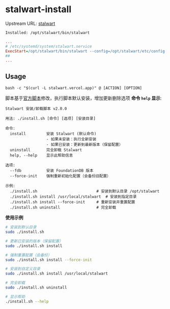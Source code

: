 # stalwart-install


Upstream URL: 
[stalwart](https://stalw.art/docs/install/get-started) 

```
Installed: /opt/stalwart/bin/stalwart
```
```ini
...
# /etc/systemd/system/stalwart.service
ExecStart=/opt/stalwart/bin/stalwart --config=/opt/stalwart/etc/config.toml
##
...
```

## Usage

```
bash -c "$(curl -L stalwart.vercel.app)" @ [ACTION] [OPTION]
```

脚本基于[官方脚本](https://stalw.art/docs/install/platform/linux/#:~:text=https%3A//get.stalw.art/install.sh)修改，执行脚本默认安装，增加更新删除选项
**命令 `help` 显示**: 
```
Stalwart 安装/卸载脚本 v2.0.0

用法: ./install.sh [命令] [选项] [安装目录]

命令:
  install         安装 Stalwart (默认命令)
                  - 如果未安装：执行全新安装
                  - 如果已安装：更新到最新版本（保留配置）
  uninstall       完全卸载 Stalwart
  help, --help    显示此帮助信息

选项:
  --fdb           安装 FoundationDB 版本
  --force-init    强制重新初始化配置（会备份旧配置）

示例:
  ./install.sh                          # 安装到默认目录 /opt/stalwart
  ./install.sh install /usr/local/stalwart  # 安装到指定目录
  ./install.sh install --force-init     # 重新安装并重置配置
  ./install.sh uninstall                # 完全卸载

```

**使用示例**
```bash
# 安装到默认目录
sudo ./install.sh

# 更新已安装的版本（保留配置）
sudo ./install.sh install

# 强制重置配置（会备份）
sudo ./install.sh install --force-init

# 安装到自定义目录
sudo ./install.sh install /usr/local/stalwart

# 完全卸载
sudo ./install.sh uninstall

# 显示帮助
./install.sh --help
```
